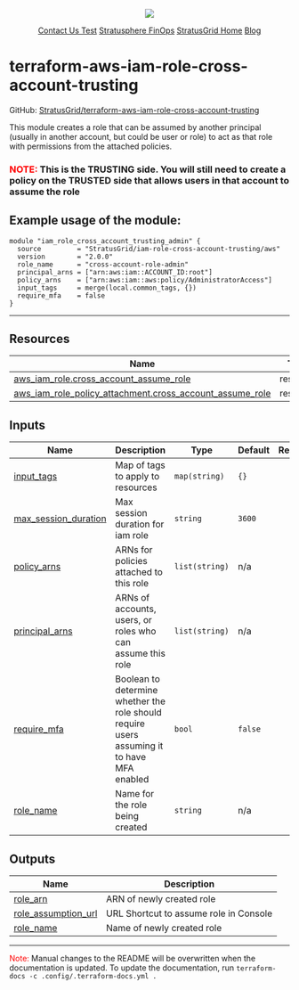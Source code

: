 <!-- BEGIN_TF_DOCS -->
<p align="center">                                                                                                                                            
                                                                                
  <img src="https://github.com/StratusGrid/terraform-readme-template/blob/main/header/stratusgrid-logo-smaller.jpg?raw=true" />
  <p align="center">
    <a href="https://stratusgrid.com/book-a-consultation">Contact Us Test</a>
    <a href="https://stratusgrid.com/cloud-cost-optimization-dashboard">Stratusphere FinOps</a>
    <a href="https://stratusgrid.com">StratusGrid Home</a>
    <a href="https://stratusgrid.com/blog">Blog</a>
  </p>
</p>

# terraform-aws-iam-role-cross-account-trusting

GitHub: [StratusGrid/terraform-aws-iam-role-cross-account-trusting](https://github.com/StratusGrid/terraform-aws-iam-role-cross-account-trusting)

This module creates a role that can be assumed by another principal (usually in another account, but could be user or role) to act as that role with permissions from the attached policies.

### <span style="color:red">NOTE:</span> This is the TRUSTING side. You will still need to create a policy on the TRUSTED side that allows users in that account to assume the role

## Example usage of the module:
```hcl
module "iam_role_cross_account_trusting_admin" {
  source         = "StratusGrid/iam-role-cross-account-trusting/aws"
  version        = "2.0.0"
  role_name      = "cross-account-role-admin"
  principal_arns = ["arn:aws:iam::ACCOUNT_ID:root"]
  policy_arns    = ["arn:aws:iam::aws:policy/AdministratorAccess"]
  input_tags     = merge(local.common_tags, {})
  require_mfa    = false
}
```
---

## Resources

| Name | Type |
|------|------|
| [aws_iam_role.cross_account_assume_role](https://registry.terraform.io/providers/hashicorp/aws/latest/docs/resources/iam_role) | resource |
| [aws_iam_role_policy_attachment.cross_account_assume_role](https://registry.terraform.io/providers/hashicorp/aws/latest/docs/resources/iam_role_policy_attachment) | resource |

## Inputs

| Name | Description | Type | Default | Required |
|------|-------------|------|---------|:--------:|
| <a name="input_input_tags"></a> [input\_tags](#input\_input\_tags) | Map of tags to apply to resources | `map(string)` | `{}` | no |
| <a name="input_max_session_duration"></a> [max\_session\_duration](#input\_max\_session\_duration) | Max session duration for iam role | `string` | `3600` | no |
| <a name="input_policy_arns"></a> [policy\_arns](#input\_policy\_arns) | ARNs for policies attached to this role | `list(string)` | n/a | yes |
| <a name="input_principal_arns"></a> [principal\_arns](#input\_principal\_arns) | ARNs of accounts, users, or roles who can assume this role | `list(string)` | n/a | yes |
| <a name="input_require_mfa"></a> [require\_mfa](#input\_require\_mfa) | Boolean to determine whether the role should require users assuming it to have MFA enabled | `bool` | `false` | no |
| <a name="input_role_name"></a> [role\_name](#input\_role\_name) | Name for the role being created | `string` | n/a | yes |

## Outputs

| Name | Description |
|------|-------------|
| <a name="output_role_arn"></a> [role\_arn](#output\_role\_arn) | ARN of newly created role |
| <a name="output_role_assumption_url"></a> [role\_assumption\_url](#output\_role\_assumption\_url) | URL Shortcut to assume role in Console |
| <a name="output_role_name"></a> [role\_name](#output\_role\_name) | Name of newly created role |

---

<span style="color:red">Note:</span> Manual changes to the README will be overwritten when the documentation is updated. To update the documentation, run `terraform-docs -c .config/.terraform-docs.yml .`
<!-- END_TF_DOCS -->
